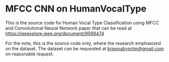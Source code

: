 # MFCC CNN on HumanVocalType

This is the source code for Human Vocal Type Classification using MFCC and Convolutional Neural Network paper that can be read at https://ieeexplore.ieee.org/document/9568474

For the note, this is the source code only, where the research emphasized on the dataset. The dataset can be requested at kriesnabyprtm@gmail.com on reasonable request.
